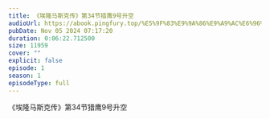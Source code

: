 ```yaml
---
title: 《埃隆马斯克传》第34节猎鹰9号升空
audioUrl: https://abook.pingfury.top/%E5%9F%83%E9%9A%86%E9%A9%AC%E6%96%AF%E5%85%8B%E4%BC%A0-35-%E7%AC%AC34%E8%8A%82%E7%8C%8E%E9%B9%B09%E5%8F%B7%E5%8D%87%E7%A9%BA-fg4szw7t.mp3
pubDate: Nov 05 2024 07:17:20
duration: 0:06:22.712500
size: 11959
cover: ""
explicit: false
episode: 1
season: 1
episodeType: full
---
```

《埃隆马斯克传》第34节猎鹰9号升空